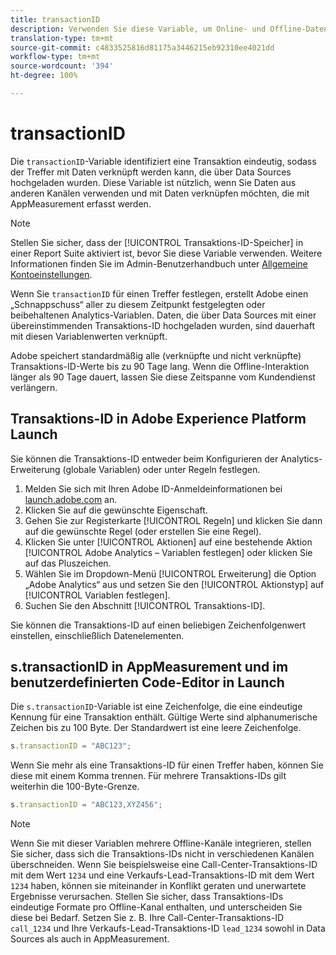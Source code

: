 ```yaml
---
title: transactionID
description: Verwenden Sie diese Variable, um Online- und Offline-Daten miteinander zu verknüpfen.
translation-type: tm+mt
source-git-commit: c4833525816d81175a3446215eb92310ee4021dd
workflow-type: tm+mt
source-wordcount: '394'
ht-degree: 100%

---
```



# transactionID

Die `transactionID`-Variable identifiziert eine Transaktion eindeutig, sodass der Treffer mit Daten verknüpft werden kann, die über Data Sources hochgeladen wurden. Diese Variable ist nützlich, wenn Sie Daten aus anderen Kanälen verwenden und mit Daten verknüpfen möchten, die mit AppMeasurement erfasst werden.

>[!NOTE]
>
>Stellen Sie sicher, dass der [!UICONTROL Transaktions-ID-Speicher] in einer Report Suite aktiviert ist, bevor Sie diese Variable verwenden. Weitere Informationen finden Sie im Admin-Benutzerhandbuch unter [Allgemeine Kontoeinstellungen](/help/admin/admin/general-acct-settings-admin.md).

Wenn Sie `transactionID` für einen Treffer festlegen, erstellt Adobe einen „Schnappschuss“ aller zu diesem Zeitpunkt festgelegten oder beibehaltenen Analytics-Variablen. Daten, die über Data Sources mit einer übereinstimmenden Transaktions-ID hochgeladen wurden, sind dauerhaft mit diesen Variablenwerten verknüpft.

Adobe speichert standardmäßig alle (verknüpfte und nicht verknüpfte) Transaktions-ID-Werte bis zu 90 Tage lang. Wenn die Offline-Interaktion länger als 90 Tage dauert, lassen Sie diese Zeitspanne vom Kundendienst verlängern.

## Transaktions-ID in Adobe Experience Platform Launch

Sie können die Transaktions-ID entweder beim Konfigurieren der Analytics-Erweiterung (globale Variablen) oder unter Regeln festlegen.

1. Melden Sie sich mit Ihren Adobe ID-Anmeldeinformationen bei [launch.adobe.com](https://launch.adobe.com) an.
2. Klicken Sie auf die gewünschte Eigenschaft.
3. Gehen Sie zur Registerkarte [!UICONTROL Regeln] und klicken Sie dann auf die gewünschte Regel (oder erstellen Sie eine Regel).
4. Klicken Sie unter [!UICONTROL Aktionen] auf eine bestehende Aktion [!UICONTROL Adobe Analytics – Variablen festlegen] oder klicken Sie auf das Pluszeichen.
5. Wählen Sie im Dropdown-Menü [!UICONTROL Erweiterung] die Option „Adobe Analytics“ aus und setzen Sie den [!UICONTROL Aktionstyp] auf [!UICONTROL Variablen festlegen].
6. Suchen Sie den Abschnitt [!UICONTROL Transaktions-ID].

Sie können die Transaktions-ID auf einen beliebigen Zeichenfolgenwert einstellen, einschließlich Datenelementen.

## s.transactionID in AppMeasurement und im benutzerdefinierten Code-Editor in Launch

Die `s.transactionID`-Variable ist eine Zeichenfolge, die eine eindeutige Kennung für eine Transaktion enthält. Gültige Werte sind alphanumerische Zeichen bis zu 100 Byte. Der Standardwert ist eine leere Zeichenfolge.

```js
s.transactionID = "ABC123";
```

Wenn Sie mehr als eine Transaktions-ID für einen Treffer haben, können Sie diese mit einem Komma trennen. Für mehrere Transaktions-IDs gilt weiterhin die 100-Byte-Grenze.

```js
s.transactionID = "ABC123,XYZ456";
```

>[!NOTE]
>
>Wenn Sie mit dieser Variablen mehrere Offline-Kanäle integrieren, stellen Sie sicher, dass sich die Transaktions-IDs nicht in verschiedenen Kanälen überschneiden. Wenn Sie beispielsweise eine Call-Center-Transaktions-ID mit dem Wert `1234` und eine Verkaufs-Lead-Transaktions-ID mit dem Wert `1234` haben, können sie miteinander in Konflikt geraten und unerwartete Ergebnisse verursachen. Stellen Sie sicher, dass Transaktions-IDs eindeutige Formate pro Offline-Kanal enthalten, und unterscheiden Sie diese bei Bedarf. Setzen Sie z. B. Ihre Call-Center-Transaktions-ID `call_1234` und Ihre Verkaufs-Lead-Transaktions-ID `lead_1234` sowohl in Data Sources als auch in AppMeasurement.
